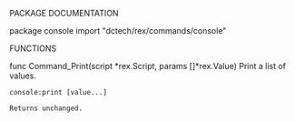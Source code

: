 PACKAGE DOCUMENTATION

package console
    import "dctech/rex/commands/console"



FUNCTIONS

func Command_Print(script *rex.Script, params []*rex.Value)
    Print a list of values.

	console:print [value...]

    Returns unchanged.


